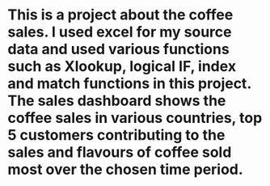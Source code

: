 # This is a project about the coffee sales. I used excel for my source data and used various functions such as Xlookup, logical IF, index and match functions in this project. The sales dashboard shows the coffee sales in various countries, top 5 customers contributing to the sales and flavours of coffee sold most over the chosen time period.
